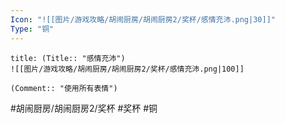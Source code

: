 ```yaml
---
Icon: "![[图片/游戏攻略/胡闹厨房/胡闹厨房2/奖杯/感情充沛.png|30]]"
Type: "铜"
---
```

```ad-common-bronze-trophy
title: (Title:: "感情充沛")
![[图片/游戏攻略/胡闹厨房/胡闹厨房2/奖杯/感情充沛.png|100]]

(Comment:: "使用所有表情")
```

#胡闹厨房/胡闹厨房2/奖杯 #奖杯 #铜
